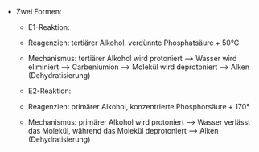 - Zwei Formen:
	- E1-Reaktion:
	- Reagenzien: tertiärer Alkohol, verdünnte  Phosphatsäure + 50°C
	- Mechanismus: tertiärer Alkohol wird protoniert --> Wasser wird eliminiert --> Carbeniumion --> Molekül wird deprotoniert --> Alken (Dehydratisierung)

	- E2-Reaktion:
	- Reagenzien: primärer Alkohol, konzentrierte Phosphorsäure + 170°
	- Mechanismus: primärer Alkohol wird protoniert --> Wasser verlässt das Molekül, während das Molekül deprotoniert --> Alken (Dehydratisierung)
